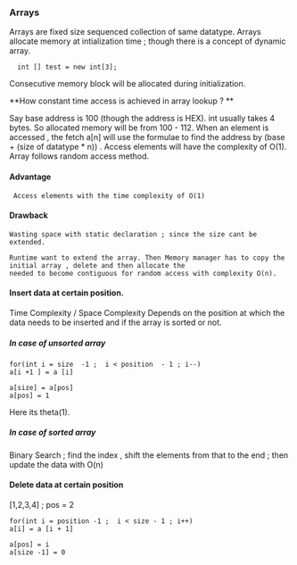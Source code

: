 ### Arrays
Arrays are fixed size sequenced collection of same datatype. 
Arrays allocate memory at intialization time ; though there is a concept of dynamic array. 
  ```
    int [] test = new int[3];
```  
Consecutive memory block will be allocated during initialization. 

**How constant time access is achieved in array lookup ? **

Say base address is 100 (though the address is HEX). int usually takes 4 bytes. 
So allocated memory will be from 100 - 112. When an element is accessed , the fetch a[n]
will use the formulae to find the address by (base + (size of datatype * n)) . 
Access elements will have the complexity of O(1).  Array follows random access method.

#### Advantage
     Access elements with the time complexity of O(1)
#### Drawback
    Wasting space with static declaration ; since the size cant be extended.

    Runtime want to extend the array. Then Memory manager has to copy the initial array , delete and then allocate the 
    needed to become contiguous for random access with complexity O(n).

#### Insert data at certain position. 
Time Complexity / Space Complexity Depends on the position at which the data needs to be inserted and if the 
array is sorted or not.
##### In case of unsorted array
```     
for(int i = size  -1 ;  i < position  - 1 ; i--)
a[i +1 ] = a [i]
```

```
a[size] = a[pos]
a[pos] = 1
```

Here its theta(1).

##### In case of sorted array
Binary Search ; find the index , shift the elements from that to the end ;  then update the data with O(n)

#### Delete data at certain position
[1,2,3,4] ; pos = 2
```     
for(int i = position -1 ;  i < size - 1 ; i++)
a[i] = a [i + 1]
```
```
a[pos] = i 
a[size -1] = 0

```



